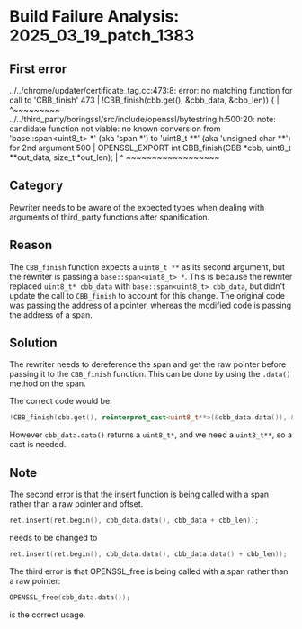 # Build Failure Analysis: 2025_03_19_patch_1383

## First error

../../chrome/updater/certificate_tag.cc:473:8: error: no matching function for call to 'CBB_finish'
  473 |       !CBB_finish(cbb.get(), &cbb_data, &cbb_len)) {
      |        ^~~~~~~~~~
../../third_party/boringssl/src/include/openssl/bytestring.h:500:20: note: candidate function not viable: no known conversion from 'base::span<uint8_t> *' (aka 'span<unsigned char> *') to 'uint8_t **' (aka 'unsigned char **') for 2nd argument
  500 | OPENSSL_EXPORT int CBB_finish(CBB *cbb, uint8_t **out_data, size_t *out_len);
      |                    ^                    ~~~~~~~~~~~~~~~~~~

## Category
Rewriter needs to be aware of the expected types when dealing with arguments of third_party functions after spanification.

## Reason
The `CBB_finish` function expects a `uint8_t **` as its second argument, but the rewriter is passing a `base::span<uint8_t> *`. This is because the rewriter replaced `uint8_t* cbb_data` with `base::span<uint8_t> cbb_data`, but didn't update the call to `CBB_finish` to account for this change. The original code was passing the address of a pointer, whereas the modified code is passing the address of a span.

## Solution
The rewriter needs to dereference the span and get the raw pointer before passing it to the `CBB_finish` function. This can be done by using the `.data()` method on the span.

The correct code would be:
```c++
!CBB_finish(cbb.get(), reinterpret_cast<uint8_t**>(&cbb_data.data()), &cbb_len))
```
However `cbb_data.data()` returns a `uint8_t*`, and we need a `uint8_t**`, so a cast is needed.

## Note

The second error is that the insert function is being called with a span rather than a raw pointer and offset.
```c++
ret.insert(ret.begin(), cbb_data.data(), cbb_data + cbb_len));
```
needs to be changed to 
```c++
ret.insert(ret.begin(), cbb_data.data(), cbb_data.data() + cbb_len));
```

The third error is that OPENSSL_free is being called with a span rather than a raw pointer:

```c++
OPENSSL_free(cbb_data.data());
```
is the correct usage.
